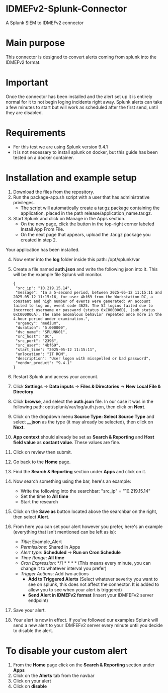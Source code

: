 # IDMEFv2-Splunk-Connector
A Splunk SIEM to IDMEFv2 connector

# Main purpose
This connector is designed to convert alerts coming from splunk into the IDMEFv2 format.  

# Important 
Once the connector has been installed and the alert set up it is entirely normal for it to not begin loging incidents right away. Splunk alerts can take a few minutes to start but will work as scheduled after the first send, until they are disabled.  

# Requirements
- For this test we are using Splunk version 9.4.1
- It is not necessary to install splunk on docker, but this guide has been tested on a docker container.

# Installation and example setup
1. Download the files from the repository.
2. Run the package-app.sh script with a user that has administrative privileges.
    - The script will automatically create a tar.gz package containing the application, placed in the path release/application_name.tar.gz.
3. Start Splunk and click on Manage in the Apps section.
    - On the new page, click the button in the top-right corner labeled Install App From File.
    - On the next page that appears, upload the .tar.gz package you created in step 2.

Your application has been installed.

4. Now enter into the **log** folder inside this path: /opt/splunk/var
5. Create a file named **auth.json** and write the following json into it. This will be the example file Splunk will monitor.
    ```
    {
     "src_ip": "10.219.15.14",
     "message": "In a 5-second period, between 2025-05-12 11:15:11 and 2025-05-12 11:15:16, for user 4bf69 from the Workstation DC, a constant and high number of events were generated: An account failed to log on, event code 4625. The 52 logins failed due to incorrect username or password (status 0xC000006D), (sub_status 0xC000006A). The same anomalous behavior repeated once more in the 4-hour period under examination.",
     "urgency": "medium",
     "duration": "5.000000",
     "dvc_name": "SPLUNK01",
     "src_host": "DC",
     "src_port": "2396",
     "src_user": "4bf69",
     "start_time": "2025-05-12 11:15:11",
     "unlocation": "IT ROM",
     "description": "User logon with misspelled or bad password",
     "vendor_product": "9.4.1"
    }
    ```
6. Restart Splunk and access your account.
7. Click **Settings** -> **Data inputs** -> **Files & Directories** -> **New Local File & Directory**
8. Click **browse**, and select the **auth.json** file. In our case it was in the following path: opt/splunk/var/log/auth.json, then click on **Next**.
9. Click on the dropdown menu **Source Type: Select Source Type** and select **__json** as the type (it may already be selected), then click on **Next**.
10. **App context** should already be set as **Search & Reporting** and **Host field value** as **costant value**. These values are fine.
11. Click on review then submit.

12. Go back to the **Home** page.
13. Find the **Search & Reporting** section under **Apps** and click on it.
14. Now search something using the bar, here's an example:
    - Write the following into the searchbar: "src_ip" = "10.219.15.14"
    - Set the time to **All time**
    - Start the research
15. Click on the **Save as** button located above the searchbar on the right, then select **Alert**.
16. From here you can set your alert however you prefer, here's an example (everything that isn't mentioned can be left as is):
    - *Title*: Example_Alert
    - *Permissions*: Shared in Apps
    - *Alert type*: **Scheduled** -> **Run on Cron Schedule**
    - *Time Range*: **All time**
    - *Cron Expression*: */1 * * * * (This means every minute, you can change it to whatever interval you prefer)
    - *Trigger Actions*: Add two actions
        - **Add to Triggered Alerts** (Select whatever severity you want to see on splunk, this does not affect the connector. It is added to allow you to see when your alert is triggered)
        - **Send Alert in IDMEFv2 format** (Insert your IDMFEFv2 server endpoint)
17. Save your alert.
18. Your alert is now in effect. If you've followed our examples Splunk will send a new alert to your IDMFEFv2 server every minute until you decide to disable the alert.

# To disable your custom alert
1. From the **Home** page click on the **Search & Reporting** section under **Apps**
2. Click on the **Alerts** tab from the navbar
3. Click on your alert
4. Click on **disable**
